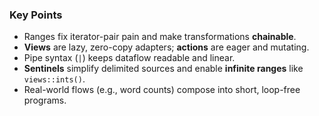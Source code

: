 ### Key Points
- Ranges fix iterator-pair pain and make transformations **chainable**.
- **Views** are lazy, zero-copy adapters; **actions** are eager and mutating.
- Pipe syntax (`|`) keeps dataflow readable and linear.
- **Sentinels** simplify delimited sources and enable **infinite ranges** like `views::ints()`.
- Real-world flows (e.g., word counts) compose into short, loop-free programs.
